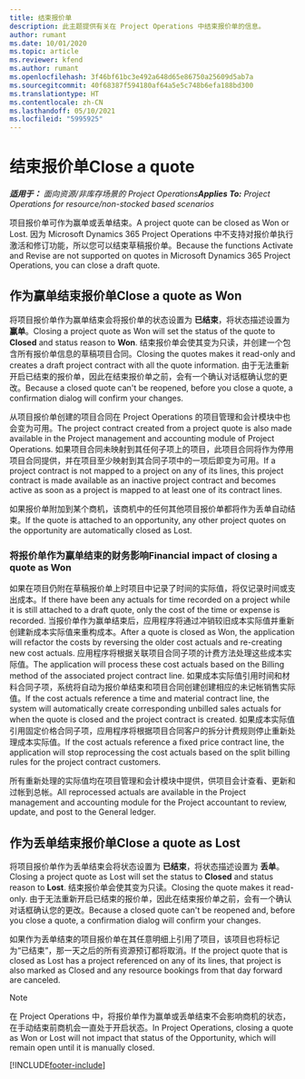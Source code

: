 ```yaml
---
title: 结束报价单
description: 此主题提供有关在 Project Operations 中结束报价单的信息。
author: rumant
ms.date: 10/01/2020
ms.topic: article
ms.reviewer: kfend
ms.author: rumant
ms.openlocfilehash: 3f46bf61bc3e492a648d65e86750a25609d5ab7a
ms.sourcegitcommit: 40f68387f594180af64a5e5c748b6efa188bd300
ms.translationtype: HT
ms.contentlocale: zh-CN
ms.lasthandoff: 05/10/2021
ms.locfileid: "5995925"
---
```

# <a name="close-a-quote"></a><span data-ttu-id="943a4-103">结束报价单</span><span class="sxs-lookup"><span data-stu-id="943a4-103">Close a quote</span></span>

<span data-ttu-id="943a4-104">_**适用于：** 面向资源/非库存场景的 Project Operations_</span><span class="sxs-lookup"><span data-stu-id="943a4-104">_**Applies To:** Project Operations for resource/non-stocked based scenarios_</span></span>

<span data-ttu-id="943a4-105">项目报价单可作为赢单或丢单结束。</span><span class="sxs-lookup"><span data-stu-id="943a4-105">A project quote can be closed as Won or Lost.</span></span> <span data-ttu-id="943a4-106">因为 Microsoft Dynamics 365 Project Operations 中不支持对报价单执行激活和修订功能，所以您可以结束草稿报价单。</span><span class="sxs-lookup"><span data-stu-id="943a4-106">Because the functions Activate and Revise are not supported on quotes in Microsoft Dynamics 365 Project Operations, you can close a draft quote.</span></span>

## <a name="close-a-quote-as-won"></a><span data-ttu-id="943a4-107">作为赢单结束报价单</span><span class="sxs-lookup"><span data-stu-id="943a4-107">Close a quote as Won</span></span>

<span data-ttu-id="943a4-108">将项目报价单作为赢单结束会将报价单的状态设置为 **已结束**，将状态描述设置为 **赢单**。</span><span class="sxs-lookup"><span data-stu-id="943a4-108">Closing a project quote as Won will set the status of the quote to **Closed** and status reason to **Won**.</span></span> <span data-ttu-id="943a4-109">结束报价单会使其变为只读，并创建一个包含所有报价单信息的草稿项目合同。</span><span class="sxs-lookup"><span data-stu-id="943a4-109">Closing the quotes makes it read-only and creates a draft project contract with all the quote information.</span></span> <span data-ttu-id="943a4-110">由于无法重新开启已结束的报价单，因此在结束报价单之前，会有一个确认对话框确认您的更改。</span><span class="sxs-lookup"><span data-stu-id="943a4-110">Because a closed quote can't be reopened, before you close a quote, a confirmation dialog will confirm your changes.</span></span>

<span data-ttu-id="943a4-111">从项目报价单创建的项目合同在 Project Operations 的项目管理和会计模块中也会变为可用。</span><span class="sxs-lookup"><span data-stu-id="943a4-111">The project contract created from a project quote is also made available in the Project management and accounting module of Project Operations.</span></span> <span data-ttu-id="943a4-112">如果项目合同未映射到其任何子项上的项目，此项目合同将作为停用项目合同提供，并在项目至少映射到其合同子项中的一项后即变为可用。</span><span class="sxs-lookup"><span data-stu-id="943a4-112">If a project contract is not mapped to a project on any of its lines, this project contract is made available as an inactive project contract and becomes active as soon as a project is mapped to at least one of its contract lines.</span></span>

<span data-ttu-id="943a4-113">如果报价单附加到某个商机，该商机中的任何其他项目报价单都将作为丢单自动结束。</span><span class="sxs-lookup"><span data-stu-id="943a4-113">If the quote is attached to an opportunity, any other project quotes on the opportunity are automatically closed as Lost.</span></span>

### <a name="financial-impact-of-closing-a-quote-as-won"></a><span data-ttu-id="943a4-114">将报价单作为赢单结束的财务影响</span><span class="sxs-lookup"><span data-stu-id="943a4-114">Financial impact of closing a quote as Won</span></span>

<span data-ttu-id="943a4-115">如果在项目仍附在草稿报价单上时项目中记录了时间的实际值，将仅记录时间或支出成本。</span><span class="sxs-lookup"><span data-stu-id="943a4-115">If there have been any actuals for time recorded on a project while it is still attached to a draft quote, only the cost of the time or expense is recorded.</span></span> <span data-ttu-id="943a4-116">当报价单作为赢单结束后，应用程序将通过冲销较旧成本实际值并重新创建新成本实际值来重构成本。</span><span class="sxs-lookup"><span data-stu-id="943a4-116">After a quote is closed as Won, the application will refactor the costs by reversing the older cost actuals and re-creating new cost actuals.</span></span> <span data-ttu-id="943a4-117">应用程序将根据关联项目合同子项的计费方法处理这些成本实际值。</span><span class="sxs-lookup"><span data-stu-id="943a4-117">The application will process these cost actuals based on the Billing method of the associated project contract line.</span></span> <span data-ttu-id="943a4-118">如果成本实际值引用时间和材料合同子项，系统将自动为报价单结束和项目合同创建创建相应的未记帐销售实际值。</span><span class="sxs-lookup"><span data-stu-id="943a4-118">If the cost actuals reference a time and material contract line, the system will automatically create corresponding unbilled sales actuals for when the quote is closed and the project contract is created.</span></span> <span data-ttu-id="943a4-119">如果成本实际值引用固定价格合同子项，应用程序将根据项目合同客户的拆分计费规则停止重新处理成本实际值。</span><span class="sxs-lookup"><span data-stu-id="943a4-119">If the cost actuals reference a fixed price contract line, the application will stop reprocessing the cost actuals based on the split billing rules for the project contract customers.</span></span>

<span data-ttu-id="943a4-120">所有重新处理的实际值均在项目管理和会计模块中提供，供项目会计查看、更新和过帐到总帐。</span><span class="sxs-lookup"><span data-stu-id="943a4-120">All reprocessed actuals are available in the Project management and accounting module for the Project accountant to review, update, and post to the General ledger.</span></span> 

## <a name="close-a-quote-as-lost"></a><span data-ttu-id="943a4-121">作为丢单结束报价单</span><span class="sxs-lookup"><span data-stu-id="943a4-121">Close a quote as Lost</span></span>

<span data-ttu-id="943a4-122">将项目报价单作为丢单结束会将状态设置为 **已结束**，将状态描述设置为 **丢单**。</span><span class="sxs-lookup"><span data-stu-id="943a4-122">Closing a project quote as Lost will set the status to **Closed** and status reason to **Lost**.</span></span> <span data-ttu-id="943a4-123">结束报价单会使其变为只读。</span><span class="sxs-lookup"><span data-stu-id="943a4-123">Closing the quote makes it read-only.</span></span> <span data-ttu-id="943a4-124">由于无法重新开启已结束的报价单，因此在结束报价单之前，会有一个确认对话框确认您的更改。</span><span class="sxs-lookup"><span data-stu-id="943a4-124">Because a closed quote can't be reopened and, before you close a quote, a confirmation dialog will confirm your changes.</span></span>

<span data-ttu-id="943a4-125">如果作为丢单结束的项目报价单在其任意明细上引用了项目，该项目也将标记为“已结束”，那一天之后的所有资源预订都将取消。</span><span class="sxs-lookup"><span data-stu-id="943a4-125">If the project quote that is closed as Lost has a project referenced on any of its lines, that project is also marked as Closed and any resource bookings from that day forward are canceled.</span></span>

> [!NOTE]
> <span data-ttu-id="943a4-126">在 Project Operations 中，将报价单作为赢单或丢单结束不会影响商机的状态，在手动结束前商机会一直处于开启状态。</span><span class="sxs-lookup"><span data-stu-id="943a4-126">In Project Operations, closing a quote as Won or Lost will not impact that status of the Opportunity, which will remain open until it is manually closed.</span></span>


[!INCLUDE[footer-include](../includes/footer-banner.md)]